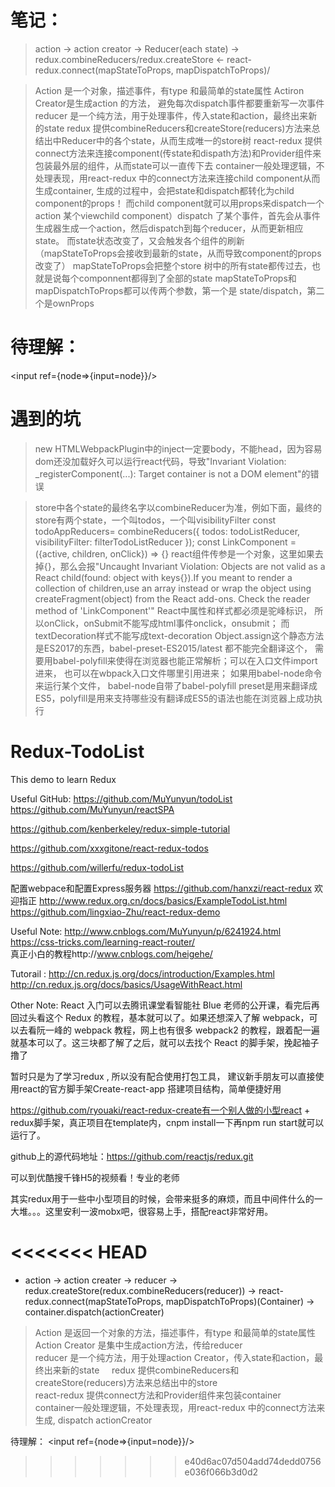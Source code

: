# 笔记： 
> action -> action creator -> Reducer(each state) -> redux.combineReducers/redux.createStore <- react-redux.connect(mapStateToProps, mapDispatchToProps)/<Provider store={store}>  

> Action 是一个对象，描述事件，有type 和最简单的state属性
> Actiron Creator是生成action 的方法， 避免每次dispatch事件都要重新写一次事件
> reducer 是一个纯方法，用于处理事件，传入state和action，最终出来新的state
> redux 提供combineReducers和createStore(reducers)方法来总结出中Reducer中的各个state，从而生成唯一的store树
> react-redux 提供connect方法来连接component(传state和dispath方法)和Provider组件来包装最外层的组件，从而state可以一直传下去
> container一般处理逻辑，不处理表现，用react-redux 中的connect方法来连接child component从而生成container, 生成的过程中，会把state和dispatch都转化为child component的props！ 而child component就可以用props来dispatch一个action
> 某个viewchild component）dispatch 了某个事件，首先会从事件生成器生成一个action，然后dispatch到每个reducer，从而更新相应state。 而state状态改变了，又会触发各个组件的刷新（mapStateToProps会接收到最新的state，从而导致component的props改变了）
> mapStateToProps会把整个store 树中的所有state都传过去，也就是说每个componnent都得到了全部的state
> mapStateToProps和mapDispatchToProps都可以传两个参数，第一个是 state/dispatch，第二个是ownProps


 # 待理解：
<input ref={node=>{input=node}}/>

# 遇到的坑
> new HTMLWebpackPlugin中的inject一定要body，不能head，因为容易dom还没加载好久可以运行react代码，导致"Invariant Violation: _registerComponent(...): Target container is not a DOM element"的错误

> store中各个state的最终名字以combineReducer为准，例如下面，最终的store有两个state，一个叫todos，一个叫visibilityFilter
const todoAppReducers= combineReducers({
	todos: todoListReducer,
	visibilityFilter: filterTodoListReducer
});
> const LinkComponent = ({active, children, onClick}) => {} react组件传参是一个对象，这里如果去掉{}，那么会报"Uncaught Invariant Violation: Objects are not valid as a React child(found: object with keys{}).If you meant to render a collection of children,use an array instead or wrap the object using createFragment(object) from the React add-ons. Check the reader method of 'LinkComponent'"
> React中属性和样式都必须是驼峰标识， 所以onClick，onSubmit不能写成html事件onclick，onsubmit； 而textDecoration样式不能写成text-decoration
> Object.assign这个静态方法是ES2017的东西，babel-preset-ES2015/latest 都不能完全翻译这个， 需要用babel-polyfill来使得在浏览器也能正常解析；可以在入口文件import进来， 也可以在wbpack入口文件哪里引用进来； 如果用babel-node命令来运行某个文件， babel-node自带了babel-polyfill
> preset是用来翻译成ES5，polyfill是用来支持哪些没有翻译成ES5的语法也能在浏览器上成功执行


# Redux-TodoList
This demo to learn Redux

Useful GitHub:
https://github.com/MuYunyun/todoList
https://github.com/MuYunyun/reactSPA

https://github.com/kenberkeley/redux-simple-tutorial

https://github.com/xxxgitone/react-redux-todos

https://github.com/willerfu/redux-todoList

配置webpace和配置Express服务器 https://github.com/hanxzi/react-redux  欢迎指正
http://www.redux.org.cn/docs/basics/ExampleTodoList.html
https://github.com/lingxiao-Zhu/react-redux-demo


Useful Note:
http://www.cnblogs.com/MuYunyun/p/6241924.html
https://css-tricks.com/learning-react-router/  
真正小白的教程http://www.cnblogs.com/heigehe/

Tutorail : 
http://cn.redux.js.org/docs/introduction/Examples.html
http://cn.redux.js.org/docs/basics/UsageWithReact.html


Other Note:
React 入门可以去腾讯课堂看智能社 Blue 老师的公开课，看完后再回过头看这个 Redux 的教程，基本就可以了。如果还想深入了解 webpack，可以去看阮一峰的 webpack 教程，网上也有很多 webpack2 的教程，跟着配一遍就基本可以了。这三块都了解了之后，就可以去找个 React 的脚手架，挽起袖子撸了

暂时只是为了学习redux , 所以没有配合使用打包工具， 建议新手朋友可以直接使用react的官方脚手架Create-react-app 搭建项目结构，简单便捷好用

https://github.com/ryouaki/react-redux-create有一个别人做的小型react + redux脚手架，真正项目在template内，cnpm install一下再npm run start就可以运行了。

github上的源代码地址：https://github.com/reactjs/redux.git

可以到优酷搜千锋H5的视频看！专业的老师

其实redux用于一些中小型项目的时候，会带来挺多的麻烦，而且中间件什么的一大堆。。。这里安利一波mobx吧，很容易上手，搭配react非常好用。

<<<<<<< HEAD
=======

* action -> action creater -> reducer -> redux.createStore(redux.combineReducers(reducer)) -> react-redux.connect(mapStateToProps, mapDispatchToProps)(Container) -> container.dispatch(actionCreater)
> Action 是返回一个对象的方法，描述事件，有type 和最简单的state属性     
> Action Creator 是集中生成action方法，传给reducer    
> reducer 是一个纯方法，用于处理action Creator，传入state和action，最终出来新的state     
> redux 提供combineReducers和createStore(reducers)方法来总结出中的store  
> react-redux 提供connect方法和Provider组件来包装container    
> container一般处理逻辑，不处理表现，用react-redux 中的connect方法来生成, dispatch actionCreator


待理解：
<input ref={node=>{input=node}}/>
>>>>>>> e40d6ac07d504add74dedd0756e036f066b3d0d2
